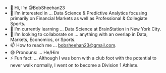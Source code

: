 - 👋 Hi, I’m @BobSheehan23
- 👀 I’m interested in ... Data Science & Predictive Analytics focusing primarily on Financial Markets as well as Professional & Collegiate Sports.
- 🌱 I’m currently learning ... Data Science at BrainStation in New York City.
- 💞️ I’m looking to collaborate on ... anything with an overlap in Data, Markets, Economics, or Sports. 
- 📫 How to reach me ... bobsheehan23@gmail.com.
- 😄 Pronouns: ... He/Him
- ⚡ Fun fact: ... Although I was born with a club foot with the potential to never walk normally, I went on to become a Division 1 Athlete.

<!---
BobSheehan23/BobSheehan23 is a ✨ special ✨ repository because its `README.md` (this file) appears on your GitHub profile.
You can click the Preview link to take a look at your changes.
--->
